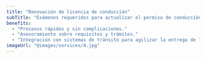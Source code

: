 ```yaml
---
title: "Renovación de licencia de conducción"
subTitle: "Exámenes requeridos para actualizar el permiso de conducción según normativas."
benefits:
  - "Procesos rápidos y sin complicaciones."
  - "Asesoramiento sobre requisitos y trámites."
  - "Integración con sistemas de tránsito para agilizar la entrega de la licencia."
imageUrl: "@images/services/4.jpg"
---
```

